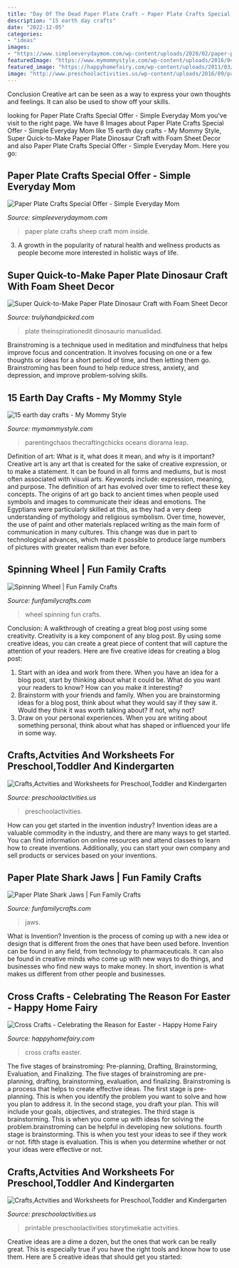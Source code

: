 ```yaml
---
title: "Day Of The Dead Paper Plate Craft ~ Paper Plate Crafts Special Offer"
description: "15 earth day crafts"
date: "2022-12-05"
categories:
- "ideas"
images:
- "https://www.simpleeverydaymom.com/wp-content/uploads/2020/02/paper-plate-sheep-craft-for-kids-image.jpg"
featuredImage: "https://www.mymommystyle.com/wp-content/uploads/2016/04/19-16576-post/pasta-world-map-craft.jpg"
featured_image: "https://happyhomefairy.com/wp-content/uploads/2011/03/cross-craft2.jpg"
image: "http://www.preschoolactivities.us/wp-content/uploads/2016/09/paper-plate-elephant-craft.jpg"
---
```



Conclusion
Creative art can be seen as a way to express your own thoughts and feelings. It can also be used to show off your skills.

	

		
looking for Paper Plate Crafts Special Offer - Simple Everyday Mom you've visit to the right page. We have 8 Images about Paper Plate Crafts Special Offer - Simple Everyday Mom like 15 earth day crafts - My Mommy Style, Super Quick-to-Make Paper Plate Dinosaur Craft with Foam Sheet Decor and also Paper Plate Crafts Special Offer - Simple Everyday Mom. Here you go:
		
    
## Paper Plate Crafts Special Offer - Simple Everyday Mom

<img loading=lazy src="https://www.simpleeverydaymom.com/wp-content/uploads/2020/02/paper-plate-sheep-craft-for-kids-image.jpg" onerror="this.onerror=null;this.src='https://tse1.mm.bing.net/th?id=OIP.qIp7p4_jemK5u_LEGQardgHaJ4&amp;pid=15.1';" alt="Paper Plate Crafts Special Offer - Simple Everyday Mom">

_Source: simpleeverydaymom.com_

>paper plate crafts sheep craft mom inside. 

	

3. A growth in the popularity of natural health and wellness products as people become more interested in holistic ways of life. 

    
## Super Quick-to-Make Paper Plate Dinosaur Craft With Foam Sheet Decor

<img loading=lazy src="https://trulyhandpicked.com/wp-content/uploads/2019/03/super-cute-rainbow-dinosaur-paper-plate-craft-the-inspiration-edit-1551855048gkn84-693x1024.jpg" onerror="this.onerror=null;this.src='https://tse4.mm.bing.net/th?id=OIP.rV7OgLGPhiMqXuoDoXwcywHaK8&amp;pid=15.1';" alt="Super Quick-to-Make Paper Plate Dinosaur Craft with Foam Sheet Decor">

_Source: trulyhandpicked.com_

>plate theinspirationedit dinosaurio manualidad. 

	

Brainstroming is a technique used in meditation and mindfulness that helps improve focus and concentration. It involves focusing on one or a few thoughts or ideas for a short period of time, and then letting them go. Brainstroming has been found to help reduce stress, anxiety, and depression, and improve problem-solving skills.

    
## 15 Earth Day Crafts - My Mommy Style

<img loading=lazy src="https://www.mymommystyle.com/wp-content/uploads/2016/04/19-16576-post/pasta-world-map-craft.jpg" onerror="this.onerror=null;this.src='https://tse1.mm.bing.net/th?id=OIP.u70GMVVaOABxkNBxMdegfwHaLG&amp;pid=15.1';" alt="15 earth day crafts - My Mommy Style">

_Source: mymommystyle.com_

>parentingchaos thecraftingchicks oceans diorama leap. 

	

Definition of art: What is it, what does it mean, and why is it important?
Creative art is any art that is created for the sake of creative expression, or to make a statement. It can be found in all forms and mediums, but is most often associated with visual arts. Keywords include: expression, meaning, and purpose. The definition of art has evolved over time to reflect these key concepts.
The origins of art go back to ancient times when people used symbols and images to communicate their ideas and emotions. The Egyptians were particularly skilled at this, as they had a very deep understanding of mythology and religious symbolism. Over time, however, the use of paint and other materials replaced writing as the main form of communication in many cultures. This change was due in part to technological advances, which made it possible to produce large numbers of pictures with greater realism than ever before.

    
## Spinning Wheel | Fun Family Crafts

<img loading=lazy src="https://funfamilycrafts.com/wp-content/uploads/2013/05/spinning_wheel.jpg" onerror="this.onerror=null;this.src='https://tse3.mm.bing.net/th?id=OIP.0WskA3vro5ba4t6SWVRTugAAAA&amp;pid=15.1';" alt="Spinning Wheel | Fun Family Crafts">

_Source: funfamilycrafts.com_

>wheel spinning fun crafts. 

	

Conclusion: A walkthrough of creating a great blog post using some creativity.
Creativity is a key component of any blog post. By using some creative ideas, you can create a great piece of content that will capture the attention of your readers. Here are five creative ideas for creating a blog post: 
1. Start with an idea and work from there. When you have an idea for a blog post, start by thinking about what it could be. What do you want your readers to know? How can you make it interesting? 
2. Brainstorm with your friends and family. When you are brainstorming ideas for a blog post, think about what they would say if they saw it. Would they think it was worth talking about? If not, why not? 
3. Draw on your personal experiences. When you are writing about something personal, think about what has shaped or influenced your life in some way.

    
## Crafts,Actvities And Worksheets For Preschool,Toddler And Kindergarten

<img loading=lazy src="http://www.preschoolactivities.us/wp-content/uploads/2016/09/paper-plate-elephant-craft.jpg" onerror="this.onerror=null;this.src='https://tse4.mm.bing.net/th?id=OIP.LDOad7BEhu56ENbcngnnXQHaJ4&amp;pid=15.1';" alt="Crafts,Actvities and Worksheets for Preschool,Toddler and Kindergarten">

_Source: preschoolactivities.us_

>preschoolactivities. 

	

How can you get started in the invention industry?
Invention ideas are a valuable commodity in the industry, and there are many ways to get started. You can find information on online resources and attend classes to learn how to create inventions. Additionally, you can start your own company and sell products or services based on your inventions.

    
## Paper Plate Shark Jaws | Fun Family Crafts

<img loading=lazy src="https://funfamilycrafts.com/wp-content/uploads/2012/05/shark-jaws.jpg" onerror="this.onerror=null;this.src='https://tse2.mm.bing.net/th?id=OIP.DNvvainOZUsT0xnGULg-jAAAAA&amp;pid=15.1';" alt="Paper Plate Shark Jaws | Fun Family Crafts">

_Source: funfamilycrafts.com_

>jaws. 

	

What is Invention?
Invention is the process of coming up with a new idea or design that is different from the ones that have been used before. Invention can be found in any field, from technology to pharmaceuticals. It can also be found in creative minds who come up with new ways to do things, and businesses who find new ways to make money. In short, invention is what makes us different from other people and businesses.

    
## Cross Crafts - Celebrating The Reason For Easter - Happy Home Fairy

<img loading=lazy src="https://happyhomefairy.com/wp-content/uploads/2011/03/cross-craft2.jpg" onerror="this.onerror=null;this.src='https://tse2.mm.bing.net/th?id=OIP.AQrfztERzvN6uRfD1rbpwQHaJ4&amp;pid=15.1';" alt="Cross Crafts - Celebrating the Reason for Easter - Happy Home Fairy">

_Source: happyhomefairy.com_

>cross crafts easter. 

	

The five stages of brainstroming: Pre-planning, Drafting, Brainstorming, Evaluation, and Finalizing.
The five stages of brainstroming are pre-planning, drafting, brainstorming, evaluation, and finalizing. Brainstroming is a process that helps to create effective ideas. The first stage is pre-planning. This is when you identify the problem you want to solve and how you plan to address it. In the second stage, you draft your plan. This will include your goals, objectives, and strategies. The third stage is brainstorming. This is when you come up with ideas for solving the problem.brainstroming can be helpful in developing new solutions. fourth stage is brainstorming. This is when you test your ideas to see if they work or not. fifth stage is evaluation. This is when you determine whether or not your ideas were effective or not.

    
## Crafts,Actvities And Worksheets For Preschool,Toddler And Kindergarten

<img loading=lazy src="https://www.preschoolactivities.us/wp-content/uploads/2015/03/paper-plate-ladybug-craft-ideas.jpg" onerror="this.onerror=null;this.src='https://tse3.mm.bing.net/th?id=OIP.eJSC2uLNyQe0QygxDn6_6AAAAA&amp;pid=15.1';" alt="Crafts,Actvities and Worksheets for Preschool,Toddler and Kindergarten">

_Source: preschoolactivities.us_

>printable preschoolactivities storytimekatie actvities. 

	

Creative ideas are a dime a dozen, but the ones that work can be really great. This is especially true if you have the right tools and know how to use them. Here are 5 creative ideas that should get you started:

